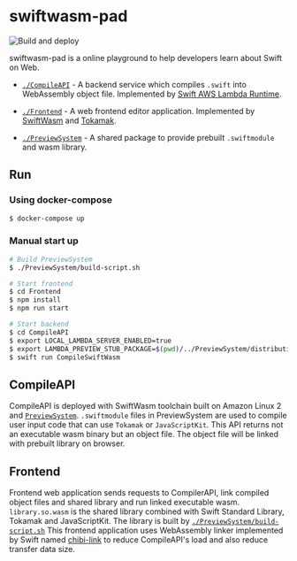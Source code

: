 # swiftwasm-pad

![Build and deploy](https://github.com/kateinoigakukun/swiftwasm-pad/workflows/Build%20and%20deploy/badge.svg)

swiftwasm-pad is a online playground to help developers learn about Swift on Web.


- [`./CompileAPI`](https://github.com/kateinoigakukun/swiftwasm-pad/tree/master/CompileAPI) - A backend service which compiles `.swift` into WebAssembly object file. Implemented by [Swift AWS Lambda Runtime](https://github.com/swift-server/swift-aws-lambda-runtime).

- [`./Frontend`](https://github.com/kateinoigakukun/swiftwasm-pad/tree/master/Frontend) - A web frontend editor application. Implemented by [SwiftWasm](https://github.com/swiftwasm) and [Tokamak](https://github.com/TokamakUI/Tokamak).

- [`./PreviewSystem`](https://github.com/kateinoigakukun/swiftwasm-pad/tree/master/PreviewSystem) - A shared package to provide prebuilt `.swiftmodule` and wasm library.


## Run 

### Using docker-compose

```sh
$ docker-compose up
```

### Manual start up

```sh
# Build PreviewSystem
$ ./PreviewSystem/build-script.sh

# Start frontend
$ cd Frontend
$ npm install
$ npm run start

# Start backend
$ cd CompileAPI
$ export LOCAL_LAMBDA_SERVER_ENABLED=true
$ export LAMBDA_PREVIEW_STUB_PACKAGE=$(pwd)/../PreviewSystem/distribution/PreviewStub
$ swift run CompileSwiftWasm
```

## CompileAPI

CompileAPI is deployed with SwiftWasm toolchain built on Amazon Linux 2 and [`PreviewSystem`](https://github.com/kateinoigakukun/swiftwasm-pad/tree/master/PreviewSystem).
`.swiftmodule` files in PreviewSystem are used to compile user input code that can use `Tokamak` or `JavaScriptKit`. This API returns not an executable wasm binary but an object file.
The object file will be linked with prebuilt library on browser.

## Frontend

Frontend web application sends requests to CompilerAPI, link compiled object files and shared library and run linked executable wasm.
`library.so.wasm` is the shared library combined with Swift Standard Library, Tokamak and JavaScriptKit. The library is built by [`./PreviewSystem/build-script.sh`](https://github.com/kateinoigakukun/swiftwasm-pad/blob/master/PreviewSystem/build-script.sh)
This frontend application uses WebAssembly linker implemented by Swift named [chibi-link](https://github.com/kateinoigakukun/chibi-link/) to reduce CompileAPI's load and also reduce transfer data size.
